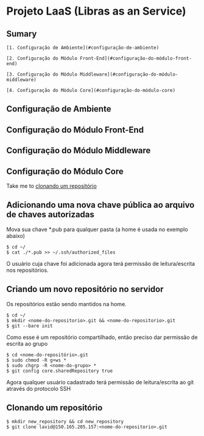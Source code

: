 # Projeto LaaS (Libras as an Service)

## Sumary

	[1. Configuração de Ambiente](#configuração-de-ambiente)

	[2. Configuração do Módulo Front-End](#configuração-do-módulo-front-end)

	[3. Configuração do Módulo Middleware](#configuração-do-módulo-middleware)

	[4. Configuração do Módulo Core](#configuração-do-módulo-core)

## Configuração de Ambiente

## Configuração do Módulo Front-End

## Configuração do Módulo Middleware

## Configuração do Módulo Core

Take me to [clonando um repositório](#criando-um-novo-repositório-no-servidor)

## Adicionando uma nova chave pública ao arquivo de chaves autorizadas

Mova sua chave *.pub para qualquer pasta (a home é usada no exemplo abaixo)

	$ cd ~/
	$ cat ./*.pub >> ~/.ssh/authorized_files

O usuário cuja chave foi adicionada agora terá permissão de leitura/escrita nos repositórios.

## Criando um novo repositório no servidor

Os repositórios estão sendo mantidos na home.

	$ cd ~/
	$ mkdir <nome-do-repositorio>.git && <nome-do-repositorio>.git
	$ git --bare init

Como esse é um repositório compartilhado, então preciso dar permissão de escrita ao grupo

	$ cd <nome-do-repositório>.git
	$ sudo chmod -R g+ws *
	$ sudo chgrp -R <nome-do-grupo> *
	$ git config core.sharedRepository true

Agora qualquer usuário cadastrado terá permissão de leitura/escrita ao git através do protocolo SSH

## Clonando um repositório</a>

	$ mkdir new_repository && cd new_repository
	$ git clone lavid@150.165.205.157:<nome-do-repositorio>.git